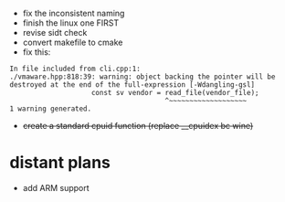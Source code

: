 - fix the inconsistent naming 
- finish the linux one FIRST
- revise sidt check
- convert makefile to cmake
- fix this:
```
In file included from cli.cpp:1:
./vmaware.hpp:818:39: warning: object backing the pointer will be destroyed at the end of the full-expression [-Wdangling-gsl]
                    const sv vendor = read_file(vendor_file);
                                      ^~~~~~~~~~~~~~~~~~~~
1 warning generated.
```

- ~~create a standard cpuid function (replace __cpuidex bc wine)~~


# distant plans
- add ARM support